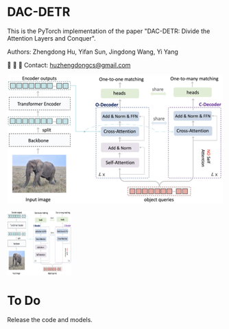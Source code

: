 # DAC-DETR

This is the PyTorch implementation of the paper "DAC-DETR: Divide the Attention Layers and Conquer".

Authors: Zhengdong Hu, Yifan Sun, Jingdong Wang, Yi Yang

&#x1F4E7; &#x1F4E7; &#x1F4E7; Contact: huzhengdongcs@gmail.com

![image](https://github.com/huzhengdongcs/DAC-DETR/blob/main/figs/pipline.jpg) 

<img width="150" height="150" src="https://github.com/huzhengdongcs/DAC-DETR/blob/main/figs/pipline.jpg"/>

# To Do

Release the code and models.
